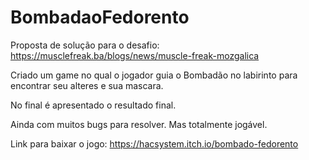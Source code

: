 # BombadaoFedorento

Proposta de solução para o desafio: https://musclefreak.ba/blogs/news/muscle-freak-mozgalica

Criado um game no qual o jogador guia o Bombadão no labirinto para encontrar seu alteres e sua mascara.

No final é apresentado o resultado final.

Ainda com muitos bugs para resolver. Mas totalmente jogável.

Link para baixar o jogo: https://hacsystem.itch.io/bombado-fedorento
